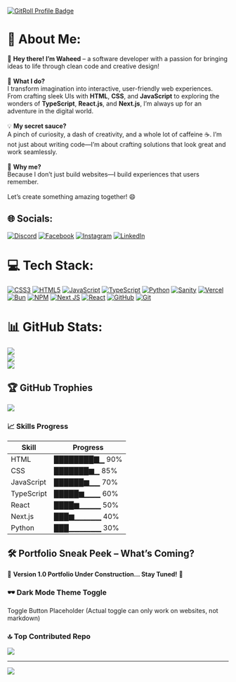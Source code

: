 <a href="https://gitroll.io/profile/u7TyMs5JmWAcJcGDs2x4WSQAhPSk1" target="_blank"><img src="https://gitroll.io/api/badges/profiles/v1/u7TyMs5JmWAcJcGDs2x4WSQAhPSk1?theme=light" alt="GitRoll Profile Badge"/></a>

# 💫 About Me:
👋 **Hey there! I’m Waheed** – a software developer with a passion for bringing ideas to life through clean code and creative design!  <br><br>🌟 **What I do?**  <br>I transform imagination into interactive, user-friendly web experiences. From crafting sleek UIs with **HTML**, **CSS**, and **JavaScript** to exploring the wonders of **TypeScript**, **React.js**, and **Next.js**, I’m always up for an adventure in the digital world.  <br><br>💡 **My secret sauce?**  <br>A pinch of curiosity, a dash of creativity, and a whole lot of caffeine ☕. I’m not just about writing code—I’m about crafting solutions that look great and work seamlessly.  <br><br>🚀 **Why me?**  <br>Because I don’t just build websites—I build experiences that users remember.  <br><br>Let’s create something amazing together! 😄  <br>

## 🌐 Socials:
[![Discord](https://img.shields.io/badge/Discord-%237289DA.svg?logo=discord&logoColor=white)](https://discord.gg/1210209904208510999) [![Facebook](https://img.shields.io/badge/Facebook-%231877F2.svg?logo=Facebook&logoColor=white)](https://facebook.com/muhammadwaheedaree) [![Instagram](https://img.shields.io/badge/Instagram-%23E4405F.svg?logo=Instagram&logoColor=white)](https://instagram.com/muhammadwaheedaree) [![LinkedIn](https://img.shields.io/badge/LinkedIn-%230077B5.svg?logo=linkedin&logoColor=white)](https://linkedin.com/in/muhammadwaheedaree) 

# 💻 Tech Stack:
[![CSS3](https://img.shields.io/badge/css3-%231572B6.svg?style=for-the-badge&logo=css3&logoColor=white)](https://developer.mozilla.org/en-US/docs/Web/CSS) [![HTML5](https://img.shields.io/badge/html5-%23E34F26.svg?style=for-the-badge&logo=html5&logoColor=white)](https://developer.mozilla.org/en-US/docs/Web/HTML) [![JavaScript](https://img.shields.io/badge/javascript-%23323330.svg?style=for-the-badge&logo=javascript&logoColor=%23F7DF1E)](https://developer.mozilla.org/en-US/docs/Web/JavaScript) [![TypeScript](https://img.shields.io/badge/typescript-%23007ACC.svg?style=for-the-badge&logo=typescript&logoColor=white)](https://www.typescriptlang.org/) [![Python](https://img.shields.io/badge/python-%233776AB.svg?style=for-the-badge&logo=python&logoColor=white)](https://www.python.org/) [![Sanity](https://img.shields.io/badge/sanity-%23F03E2F.svg?style=for-the-badge&logo=sanity&logoColor=white)](https://www.sanity.io/) [![Vercel](https://img.shields.io/badge/vercel-%23000000.svg?style=for-the-badge&logo=vercel&logoColor=white)](https://vercel.com/) [![Bun](https://img.shields.io/badge/Bun-%23000000.svg?style=for-the-badge&logo=bun&logoColor=white)](https://bun.sh/) [![NPM](https://img.shields.io/badge/NPM-%23CB3837.svg?style=for-the-badge&logo=npm&logoColor=white)](https://www.npmjs.com/) [![Next JS](https://img.shields.io/badge/Next-black?style=for-the-badge&logo=next.js&logoColor=white)](https://nextjs.org/) [![React](https://img.shields.io/badge/react-%2320232a.svg?style=for-the-badge&logo=react&logoColor=%2361DAFB)](https://react.dev/) [![GitHub](https://img.shields.io/badge/github-%23121011.svg?style=for-the-badge&logo=github&logoColor=white)](https://github.com/) [![Git](https://img.shields.io/badge/git-%23F05033.svg?style=for-the-badge&logo=git&logoColor=white)](https://git-scm.com/)

# 📊 GitHub Stats:
![](https://github-readme-stats.vercel.app/api?username=muhammadwaheedaree&theme=default_repocard&hide_border=false&include_all_commits=false&count_private=false)<br/>
![](https://github-readme-streak-stats.herokuapp.com/?user=muhammadwaheedaree&theme=default_repocard&hide_border=false)<br/>
![](https://github-readme-stats.vercel.app/api/top-langs/?username=muhammadwaheedaree&theme=default_repocard&hide_border=false&include_all_commits=false&count_private=false&layout=compact)

## 🏆 GitHub Trophies
![](https://github-profile-trophy.vercel.app/?username=muhammadwaheedaree&theme=radical&no-frame=false&no-bg=true&margin-w=4)

### 📈 Skills Progress
| Skill        | Progress |
|--------------|----------|
| HTML         | ████████▇▁ 90% |
| CSS          | ███████▆▁ 85% |
| JavaScript   | ██████▆▁▁ 70% |
| TypeScript   | █████▆▁▁▁ 60% |
| React        | ████▆▁▁▁▁ 50% |
| Next.js      | ███▆▁▁▁▁▁ 40% |
| Python       | ███▁▁▁▁▁▁ 30% |

## 🛠️ Portfolio Sneak Peek – What’s Coming?
🚧 **Version 1.0 Portfolio Under Construction... Stay Tuned!** 🚧

### 🕶️ Dark Mode Theme Toggle
Toggle Button Placeholder (Actual toggle can only work on websites, not markdown)

### 🔝 Top Contributed Repo
![](https://github-contributor-stats.vercel.app/api?username=muhammadwaheedaree&limit=5&theme=dark&combine_all_yearly_contributions=true)

---
[![](https://visitcount.itsvg.in/api?id=muhammadwaheedaree&icon=0&color=0)](https://visitcount.itsvg.in)

<!-- Proudly created with GPRM ( https://gprm.itsvg.in ) -->


